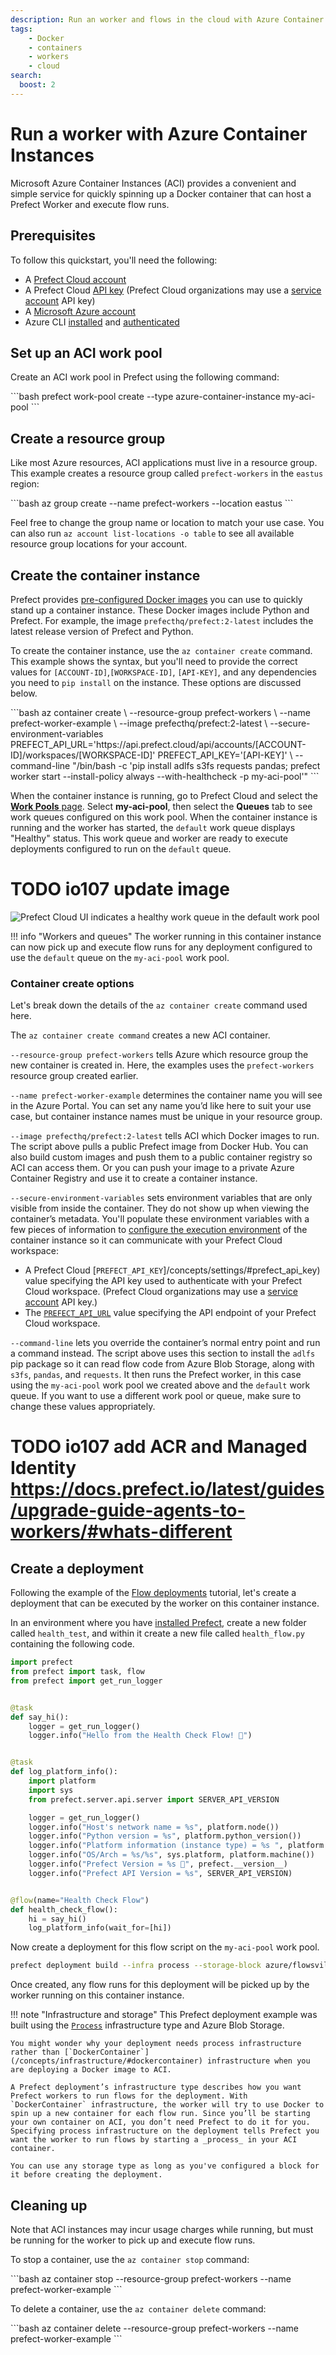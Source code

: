 ```yaml
---
description: Run an worker and flows in the cloud with Azure Container Instances.
tags:
    - Docker
    - containers
    - workers
    - cloud
search:
  boost: 2
---
```


# Run a worker with Azure Container Instances

Microsoft Azure Container Instances (ACI) provides a convenient and simple service for quickly spinning up a Docker container that can host a Prefect Worker and execute flow runs.

## Prerequisites

To follow this quickstart, you'll need the following:

- A [Prefect Cloud account](/ui/cloud-quickstart/)
- A Prefect Cloud [API key](/ui/cloud-api-keys/) (Prefect Cloud organizations may use a [service account](/ui/service-accounts/) API key)
- A [Microsoft Azure account](https://portal.azure.com/)
- Azure CLI [installed](https://learn.microsoft.com/en-us/cli/azure/install-azure-cli) and [authenticated](https://learn.microsoft.com/en-us/cli/azure/authenticate-azure-cli)

## Set up an ACI work pool

Create an ACI work pool in Prefect using the following command:
<div class='terminal'>
```bash
prefect work-pool create --type azure-container-instance my-aci-pool
```
</div>

## Create a resource group

Like most Azure resources, ACI applications must live in a resource group. This example creates a resource group called `prefect-workers` in the `eastus` region:

<div class='terminal'>
```bash
az group create --name prefect-workers --location eastus
```
</div>

Feel free to change the group name or location to match your use case. You can also run `az account list-locations -o table` to see all available resource group locations for your account.

## Create the container instance

Prefect provides [pre-configured Docker images](/concepts/infrastructure/#docker-images) you can use to quickly stand up a container instance. These Docker images include Python and Prefect. For example, the image `prefecthq/prefect:2-latest` includes the latest release version of Prefect and Python.

To create the container instance, use the `az container create` command. This example shows the syntax, but you'll need to provide the correct values for `[ACCOUNT-ID]`,`[WORKSPACE-ID]`, `[API-KEY]`, and any dependencies you need to `pip install` on the instance. These options are discussed below.

<div class='terminal'>
```bash
az container create \
--resource-group prefect-workers \
--name prefect-worker-example \
--image prefecthq/prefect:2-latest \
--secure-environment-variables PREFECT_API_URL='https://api.prefect.cloud/api/accounts/[ACCOUNT-ID]/workspaces/[WORKSPACE-ID]' PREFECT_API_KEY='[API-KEY]' \
--command-line "/bin/bash -c 'pip install adlfs s3fs requests pandas; prefect worker start --install-policy always --with-healthcheck -p my-aci-pool'"
```
</div>

When the container instance is running, go to Prefect Cloud and select the [**Work Pools** page](/ui/work-pools/). Select **my-aci-pool**, then select the **Queues** tab to see work queues configured on this work pool. When the container instance is running and the worker has started, the `default` work queue displays "Healthy" status. This work queue and worker are ready to execute deployments configured to run on the `default` queue.

# TODO io107 update image
![Prefect Cloud UI indicates a healthy work queue in the default work pool](/img/ui/healthy-work-queue.png)

!!! info "Workers and queues"
    The worker running in this container instance can now pick up and execute flow runs for any deployment configured to use the `default` queue on the `my-aci-pool` work pool.

### Container create options

Let's break down the details of the `az container create` command used here. 

The `az container create command` creates a new ACI container.

`--resource-group prefect-workers` tells Azure which resource group the new container is created in. Here, the examples uses the `prefect-workers` resource group created earlier.

`--name prefect-worker-example` determines the container name you will see in the Azure Portal. You can set any name you’d like here to suit your use case, but container instance names must be unique in your resource group.

`--image prefecthq/prefect:2-latest` tells ACI which Docker images to run. The script above pulls a public Prefect image from Docker Hub.
You can also build custom images and push them to a public container registry so ACI can access them. Or you can push your image to a private Azure Container Registry and use it to create a container instance.

`--secure-environment-variables` sets environment variables that are only visible from inside the container. They do not show up when viewing the container’s metadata. You'll populate these environment variables with a few pieces of information to [configure the execution environment](/ui/cloud-local-environment/#manually-configure-prefect-api-settings) of the container instance so it can communicate with your Prefect Cloud workspace:

- A Prefect Cloud [`PREFECT_API_KEY`]/concepts/settings/#prefect_api_key) value specifying the API key used to authenticate with your Prefect Cloud workspace. (Prefect Cloud organizations may use a [service account](/ui/service-accounts/) API key.)
- The [`PREFECT_API_URL`](/concepts/settings/#prefect_api_url) value specifying the API endpoint of your Prefect Cloud workspace.

`--command-line` lets you override the container’s normal entry point and run a command instead. The script above uses this section to install the `adlfs` pip package so it can read flow code from Azure Blob Storage, along with `s3fs`, `pandas`, and `requests`. It then runs the Prefect worker, in this case using the `my-aci-pool` work pool we created above and the `default` work queue. If you want to use a different work pool or queue, make sure to change these values appropriately.

# TODO io107 add ACR and Managed Identity https://docs.prefect.io/latest/guides/upgrade-guide-agents-to-workers/#whats-different
## Create a deployment

Following the example of the [Flow deployments](/tutorial/deployments/) tutorial, let's create a deployment that can be executed by the worker on this container instance.

In an environment where you have [installed Prefect](/getting-started/installation/), create a new folder called `health_test`, and within it create a new file called `health_flow.py` containing the following code.


```python
import prefect
from prefect import task, flow
from prefect import get_run_logger


@task
def say_hi():
    logger = get_run_logger()
    logger.info("Hello from the Health Check Flow! 👋")


@task
def log_platform_info():
    import platform
    import sys
    from prefect.server.api.server import SERVER_API_VERSION

    logger = get_run_logger()
    logger.info("Host's network name = %s", platform.node())
    logger.info("Python version = %s", platform.python_version())
    logger.info("Platform information (instance type) = %s ", platform.platform())
    logger.info("OS/Arch = %s/%s", sys.platform, platform.machine())
    logger.info("Prefect Version = %s 🚀", prefect.__version__)
    logger.info("Prefect API Version = %s", SERVER_API_VERSION)


@flow(name="Health Check Flow")
def health_check_flow():
    hi = say_hi()
    log_platform_info(wait_for=[hi])
```

Now create a deployment for this flow script on the `my-aci-pool` work pool.

```bash
prefect deployment build --infra process --storage-block azure/flowsville/health_test --name health-test --pool my-aci-pool --apply health_flow.py:health_check_flow
```

Once created, any flow runs for this deployment will be picked up by the worker running on this container instance.

!!! note "Infrastructure and storage"
    This Prefect deployment example was built using the [`Process`](/concepts/infrastructure/#process) infrastructure type and Azure Blob Storage. 

    You might wonder why your deployment needs process infrastructure rather than [`DockerContainer`](/concepts/infrastructure/#dockercontainer) infrastructure when you are deploying a Docker image to ACI.

    A Prefect deployment’s infrastructure type describes how you want Prefect workers to run flows for the deployment. With `DockerContainer` infrastructure, the worker will try to use Docker to spin up a new container for each flow run. Since you’ll be starting your own container on ACI, you don’t need Prefect to do it for you. Specifying process infrastructure on the deployment tells Prefect you want the worker to run flows by starting a _process_ in your ACI container.

    You can use any storage type as long as you've configured a block for it before creating the deployment.

## Cleaning up

Note that ACI instances may incur usage charges while running, but must be running for the worker to pick up and execute flow runs.

To stop a container, use the `az container stop` command:

<div class='terminal'>
```bash
az container stop --resource-group prefect-workers --name prefect-worker-example
```
</div>

To delete a container, use the `az container delete` command:

<div class='terminal'>
```bash
az container delete --resource-group prefect-workers --name prefect-worker-example
```
</div>